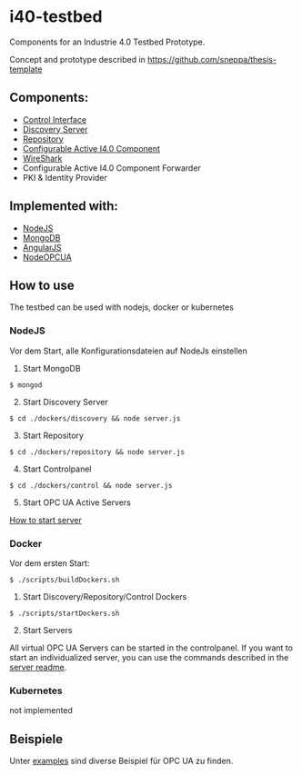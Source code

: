 # i40-testbed
Components for an Industrie 4.0 Testbed Prototype.

Concept and prototype described in https://github.com/sneppa/thesis-template

## Components:
- [Control Interface](https://github.com/sneppa/i40-testbed/tree/master/dockers/control)
- [Discovery Server](https://github.com/sneppa/i40-testbed/tree/master/dockers/discovery)
- [Repository](https://github.com/sneppa/i40-testbed/tree/master/dockers/repository)
- [Configurable Active I4.0 Component](https://github.com/sneppa/i40-testbed/tree/master/dockers/server)
- [WireShark](https://github.com/sneppa/i40-testbed/tree/master/dockers/wireshark)
- Configurable Active I4.0 Component Forwarder
- PKI & Identity Provider

## Implemented with:
- [NodeJS](https://github.com/nodejs)
- [MongoDB](https://github.com/mongodb)
- [AngularJS](https://github.com/angular)
- [NodeOPCUA](https://github.com/node-opcua)

## How to use

The testbed can be used with nodejs, docker or kubernetes

### NodeJS

Vor dem Start, alle Konfigurationsdateien auf NodeJs einstellen

1. Start MongoDB

``$ mongod``

2. Start Discovery Server

``$ cd ./dockers/discovery && node server.js``

3. Start Repository 

``$ cd ./dockers/repository && node server.js``

4. Start Controlpanel

``$ cd ./dockers/control && node server.js``

5. Start OPC UA Active Servers

[How to start server](https://github.com/sneppa/i40-testbed/tree/master/dockers/server)

### Docker

Vor dem ersten Start:

``$ ./scripts/buildDockers.sh``

1. Start Discovery/Repository/Control Dockers

``$ ./scripts/startDockers.sh``

2. Start Servers

All virtual OPC UA Servers can be started in the controlpanel. If you want to start an individualized server, you can use the commands described in the [server readme](https://github.com/sneppa/i40-testbed/tree/master/dockers/server).

### Kubernetes

not implemented

## Beispiele

Unter [examples](https://github.com/sneppa/i40-testbed/tree/master/examples) sind diverse Beispiel für OPC UA zu finden. 
